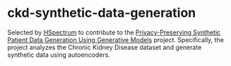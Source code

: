 # ckd-synthetic-data-generation

Selected by [HSpectrum](https://hspectrum.vercel.app/hsoc/projects) to contribute to the [Privacy-Preserving Synthetic Patient Data Generation Using Generative Models](https://github.com/Harryking120903/H_Spectrum_SOC_SynData) project. Specifically, the project analyzes the Chronic Kidney Disease dataset and generate synthetic data using autoencoders. 
